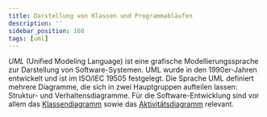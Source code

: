```yaml
---
title: Darstellung von Klassen und Programmabläufen
description: ''
sidebar_position: 160
tags: [uml]
---
```


_UML_ (Unified Modeling Language) ist eine grafische Modellierungssprache zur
Darstellung von Software-Systemen. UML wurde in den 1990er-Jahren entwickelt und
ist im ISO/IEC 19505 festgelegt. Die Sprache UML definiert mehrere Diagramme,
die sich in zwei Hauptgruppen aufteilen lassen: Struktur- und
Verhaltensdiagramme. Für die Software-Entwicklung sind vor allem das
[Klassendiagramm](class-diagrams) sowie das
[Aktivitätsdiagramm](activity-diagrams) relevant.
